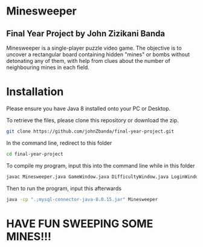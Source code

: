 # Minesweeper
## Final Year Project by John Zizikani Banda

Minesweeper is a single-player puzzle video game. The objective is to uncover a rectangular board containing hidden "mines" or bombs without detonating any of them, with help from clues about the number of neighbouring mines in each field.

# Installation
Please ensure you have Java 8 installed onto your PC or Desktop.

To retrieve the files, please clone this repository or download the zip.
```bash
git clone https://github.com/johnZbanda/final-year-project.git
```

In the command line, redirect to this folder
```bash
cd final-year-project
```

To compile my program, input this into the command line while in this folder
```bash
javac Minesweeper.java GameWindow.java DifficultyWindow.java LoginWindow.java RegisterWindow.java MySQLConnection.java
```

Then to run the program, input this afterwards
```bash
java -cp ".;mysql-connector-java-8.0.15.jar" Minesweeper
```

# HAVE FUN SWEEPING SOME MINES!!!

